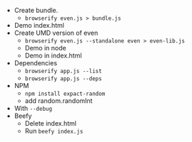 *   Create bundle.
    * `browserify even.js > bundle.js`
*   Demo index.html
*   Create UMD version of even
    * `browserify even.js --standalone even > even-lib.js`
    * Demo in node
    * Demo in index.html
*   Dependencies
    * `browserify app.js --list`
    * `browserify app.js --deps`
*   NPM
    * `npm install expact-random`
    * add random.randomInt
*   With `--debug`
*   Beefy
    * Delete index.html
    * Run `beefy index.js`
